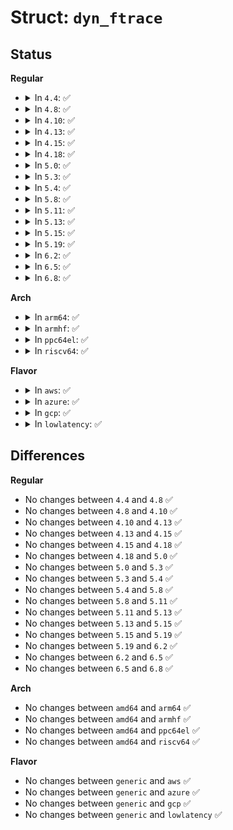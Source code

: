 # Struct: <code>dyn_ftrace</code>

## Status
<b>Regular</b>
<ul>
<li>
<details>
<summary>In <code>4.4</code>: ✅</summary>

```c
struct dyn_ftrace {
    long unsigned int ip;
    long unsigned int flags;
    struct dyn_arch_ftrace arch;
};
```
</details>
</li>
<li>
<details>
<summary>In <code>4.8</code>: ✅</summary>

```c
struct dyn_ftrace {
    long unsigned int ip;
    long unsigned int flags;
    struct dyn_arch_ftrace arch;
};
```
</details>
</li>
<li>
<details>
<summary>In <code>4.10</code>: ✅</summary>

```c
struct dyn_ftrace {
    long unsigned int ip;
    long unsigned int flags;
    struct dyn_arch_ftrace arch;
};
```
</details>
</li>
<li>
<details>
<summary>In <code>4.13</code>: ✅</summary>

```c
struct dyn_ftrace {
    long unsigned int ip;
    long unsigned int flags;
    struct dyn_arch_ftrace arch;
};
```
</details>
</li>
<li>
<details>
<summary>In <code>4.15</code>: ✅</summary>

```c
struct dyn_ftrace {
    long unsigned int ip;
    long unsigned int flags;
    struct dyn_arch_ftrace arch;
};
```
</details>
</li>
<li>
<details>
<summary>In <code>4.18</code>: ✅</summary>

```c
struct dyn_ftrace {
    long unsigned int ip;
    long unsigned int flags;
    struct dyn_arch_ftrace arch;
};
```
</details>
</li>
<li>
<details>
<summary>In <code>5.0</code>: ✅</summary>

```c
struct dyn_ftrace {
    long unsigned int ip;
    long unsigned int flags;
    struct dyn_arch_ftrace arch;
};
```
</details>
</li>
<li>
<details>
<summary>In <code>5.3</code>: ✅</summary>

```c
struct dyn_ftrace {
    long unsigned int ip;
    long unsigned int flags;
    struct dyn_arch_ftrace arch;
};
```
</details>
</li>
<li>
<details>
<summary>In <code>5.4</code>: ✅</summary>

```c
struct dyn_ftrace {
    long unsigned int ip;
    long unsigned int flags;
    struct dyn_arch_ftrace arch;
};
```
</details>
</li>
<li>
<details>
<summary>In <code>5.8</code>: ✅</summary>

```c
struct dyn_ftrace {
    long unsigned int ip;
    long unsigned int flags;
    struct dyn_arch_ftrace arch;
};
```
</details>
</li>
<li>
<details>
<summary>In <code>5.11</code>: ✅</summary>

```c
struct dyn_ftrace {
    long unsigned int ip;
    long unsigned int flags;
    struct dyn_arch_ftrace arch;
};
```
</details>
</li>
<li>
<details>
<summary>In <code>5.13</code>: ✅</summary>

```c
struct dyn_ftrace {
    long unsigned int ip;
    long unsigned int flags;
    struct dyn_arch_ftrace arch;
};
```
</details>
</li>
<li>
<details>
<summary>In <code>5.15</code>: ✅</summary>

```c
struct dyn_ftrace {
    long unsigned int ip;
    long unsigned int flags;
    struct dyn_arch_ftrace arch;
};
```
</details>
</li>
<li>
<details>
<summary>In <code>5.19</code>: ✅</summary>

```c
struct dyn_ftrace {
    long unsigned int ip;
    long unsigned int flags;
    struct dyn_arch_ftrace arch;
};
```
</details>
</li>
<li>
<details>
<summary>In <code>6.2</code>: ✅</summary>

```c
struct dyn_ftrace {
    long unsigned int ip;
    long unsigned int flags;
    struct dyn_arch_ftrace arch;
};
```
</details>
</li>
<li>
<details>
<summary>In <code>6.5</code>: ✅</summary>

```c
struct dyn_ftrace {
    long unsigned int ip;
    long unsigned int flags;
    struct dyn_arch_ftrace arch;
};
```
</details>
</li>
<li>
<details>
<summary>In <code>6.8</code>: ✅</summary>

```c
struct dyn_ftrace {
    long unsigned int ip;
    long unsigned int flags;
    struct dyn_arch_ftrace arch;
};
```
</details>
</li>
</ul>
<b>Arch</b>
<ul>
<li>
<details>
<summary>In <code>arm64</code>: ✅</summary>

```c
struct dyn_ftrace {
    long unsigned int ip;
    long unsigned int flags;
    struct dyn_arch_ftrace arch;
};
```
</details>
</li>
<li>
<details>
<summary>In <code>armhf</code>: ✅</summary>

```c
struct dyn_ftrace {
    long unsigned int ip;
    long unsigned int flags;
    struct dyn_arch_ftrace arch;
};
```
</details>
</li>
<li>
<details>
<summary>In <code>ppc64el</code>: ✅</summary>

```c
struct dyn_ftrace {
    long unsigned int ip;
    long unsigned int flags;
    struct dyn_arch_ftrace arch;
};
```
</details>
</li>
<li>
<details>
<summary>In <code>riscv64</code>: ✅</summary>

```c
struct dyn_ftrace {
    long unsigned int ip;
    long unsigned int flags;
    struct dyn_arch_ftrace arch;
};
```
</details>
</li>
</ul>
<b>Flavor</b>
<ul>
<li>
<details>
<summary>In <code>aws</code>: ✅</summary>

```c
struct dyn_ftrace {
    long unsigned int ip;
    long unsigned int flags;
    struct dyn_arch_ftrace arch;
};
```
</details>
</li>
<li>
<details>
<summary>In <code>azure</code>: ✅</summary>

```c
struct dyn_ftrace {
    long unsigned int ip;
    long unsigned int flags;
    struct dyn_arch_ftrace arch;
};
```
</details>
</li>
<li>
<details>
<summary>In <code>gcp</code>: ✅</summary>

```c
struct dyn_ftrace {
    long unsigned int ip;
    long unsigned int flags;
    struct dyn_arch_ftrace arch;
};
```
</details>
</li>
<li>
<details>
<summary>In <code>lowlatency</code>: ✅</summary>

```c
struct dyn_ftrace {
    long unsigned int ip;
    long unsigned int flags;
    struct dyn_arch_ftrace arch;
};
```
</details>
</li>
</ul>

## Differences
<b>Regular</b>
<ul>
<li>
No changes between <code>4.4</code> and <code>4.8</code> ✅
</li>
<li>
No changes between <code>4.8</code> and <code>4.10</code> ✅
</li>
<li>
No changes between <code>4.10</code> and <code>4.13</code> ✅
</li>
<li>
No changes between <code>4.13</code> and <code>4.15</code> ✅
</li>
<li>
No changes between <code>4.15</code> and <code>4.18</code> ✅
</li>
<li>
No changes between <code>4.18</code> and <code>5.0</code> ✅
</li>
<li>
No changes between <code>5.0</code> and <code>5.3</code> ✅
</li>
<li>
No changes between <code>5.3</code> and <code>5.4</code> ✅
</li>
<li>
No changes between <code>5.4</code> and <code>5.8</code> ✅
</li>
<li>
No changes between <code>5.8</code> and <code>5.11</code> ✅
</li>
<li>
No changes between <code>5.11</code> and <code>5.13</code> ✅
</li>
<li>
No changes between <code>5.13</code> and <code>5.15</code> ✅
</li>
<li>
No changes between <code>5.15</code> and <code>5.19</code> ✅
</li>
<li>
No changes between <code>5.19</code> and <code>6.2</code> ✅
</li>
<li>
No changes between <code>6.2</code> and <code>6.5</code> ✅
</li>
<li>
No changes between <code>6.5</code> and <code>6.8</code> ✅
</li>
</ul>
<b>Arch</b>
<ul>
<li>
No changes between <code>amd64</code> and <code>arm64</code> ✅
</li>
<li>
No changes between <code>amd64</code> and <code>armhf</code> ✅
</li>
<li>
No changes between <code>amd64</code> and <code>ppc64el</code> ✅
</li>
<li>
No changes between <code>amd64</code> and <code>riscv64</code> ✅
</li>
</ul>
<b>Flavor</b>
<ul>
<li>
No changes between <code>generic</code> and <code>aws</code> ✅
</li>
<li>
No changes between <code>generic</code> and <code>azure</code> ✅
</li>
<li>
No changes between <code>generic</code> and <code>gcp</code> ✅
</li>
<li>
No changes between <code>generic</code> and <code>lowlatency</code> ✅
</li>
</ul>
